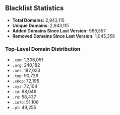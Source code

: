 ## Blacklist Statistics

- **Total Domains:** 2,943,115
- **Unique Domains:** 2,943,115
- **Added Domains Since Last Version:** 966,557
- **Removed Domains Since Last Version:** 1,045,358

### Top-Level Domain Distribution

-  `.com`: 1,306,051
-  `.org`: 240,182
-  `.net`: 182,023
-  `.top`: 90,726
-  `.shop`: 72,195
-  `.xyz`: 72,104
-  `.io`: 68,046
-  `.ru`: 58,437
-  `.info`: 51,106
-  `.pl`: 49,255
